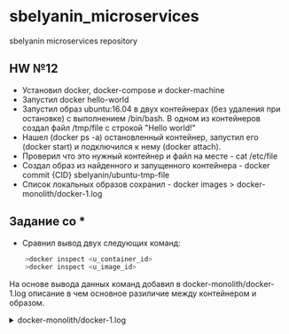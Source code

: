 # sbelyanin_microservices
sbelyanin microservices repository

## HW №12

- Установил docker, docker-compose и docker-machine
- Запустил docker hello-world
- Запустил образ ubuntu:16.04 в двух контейнерах (без удаления при остановке) с выполнением /bin/bash. В одном из контейнеров создал файл /tmp/file с строкой "Hello world!"
- Нашел (docker ps -a) остановленный контейнер, запустил его (docker start) и подключился к нему (docker attach).
- Проверил что это нужный контейнер и файл на месте - cat /etc/file
- Создал образ из найденного и запущенного контейнера - docker commit {CID} sbelyanin/ubuntu-tmp-file
- Список локальных образов сохранил - docker images > docker-monolith/docker-1.log

## Задание со *

 - Сравнил вывод двух следующих команд:
```bash
    >docker inspect <u_container_id>
    >docker inspect <u_image_id>
```
На основе вывода данных команд добавил в docker-monolith/docker-1.log описание в чем основное разиличие между контейнером и образом.

<details><summary>docker-monolith/docker-1.log</summary><p>

```bash
REPOSITORY                  TAG                 IMAGE ID            CREATED             SIZE
sbelyanin/ubuntu-tmp-file   latest              c3dc93a4745c        36 seconds ago      117MB
ubuntu                      16.04               7e87e2b3bf7a        3 weeks ago         117MB
hello-world                 latest              fce289e99eb9        6 weeks ago         1.84kB

Докер образ не несет в себе runtime конфигурацию, в отличии от контейнера.
Также в образе нету слоя RW для файловой ситемы, в отличии от контейнера. 

```
</p></details>
